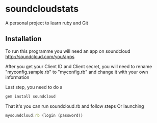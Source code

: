 soundcloudstats
===============

A personal project to learn ruby and Git

## Installation
To run this programme you will need an app on soundcloud
http://soundcloud.com/you/apps

After you get your Client ID and Client secret, you will need to rename
"myconfig.sample.rb" to "myconfig.rb" and change it with your own information

Last step, you need to do a 
```ruby
gem install soundcloud
```

That it's you can run soundcloud.rb and follow steps 
Or launching 
```ruby
mysoundcloud.rb (login (password))
```
